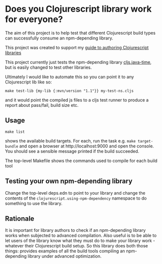 # Does you Clojurescript library work for everyone?

The aim of this project is to help test that different Clojurescript build types can 
successfully consume an npm-depending library.

This project was created to support my [guide to authoring Clojurescript libraries](http://widdindustries.com/cljs-npm-libraries/)

This project currently just tests the npm-depending library [cljs.java-time](https://github.com/henryw374/cljs.java-time), but is easily changed to test other libraries.

Ultimately I would like to automate this so you can point it to any Clojurescript lib like so:

```
make test-lib {my-lib {:mvn/version "1.1"}} my-test-ns.cljs
``` 

and it would point the compiled js files to a cljs test runner to produce a report about pass/fail, build size etc.

## Usage

```
make list

```

shows the available build targets. For each, run the task e.g. `make target-bundle` and open a browser at http://localhost:9000 and open the console.
You should see a sensible message printed if the build succeeded.

The top-level Makefile shows the commands used to compile for each build tool

## Testing your own npm-depending library

Change the top-level deps.edn to point to your library and change the contents of the 
`clojurescript.using-npm-dependency` namespace to do something to use the library.

## Rationale

It is important for library authors to check if an npm-depending library works when subjected to advanced 
compilation. Also useful is to be able to let users of the library know what they must do to make
your library work  - whatever their Clojurescript build setup. So this library does both those 
things: provides examples of all the build tools compiling an npm-depending library under advanced
optimization.  
